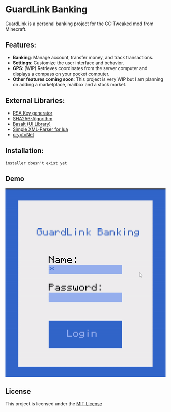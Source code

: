 
# GuardLink Banking

GuardLink is a personal banking project for the CC:Tweaked mod from Minecraft. 

Features:
-
- **Banking**: Manage account, transfer money, and track transactions.
- **Settings**: Customize the user interface and behavior.
- **GPS**: (WIP) Retrieves coordinates from the server computer and displays a compass on your pocket computer.
- **Other features coming soon**: This project is very WIP but I am planning on adding a marketplace, mailbox and a stock market. 

External Libraries:
-
- [RSA Key generator](https://gist.github.com/1lann/c9d4d2e7c1f825cad36b)
- [SHA256-Algorithm](https://pastebin.com/6UV4qfNF)
- [Basalt (UI Library)](https://basalt.madefor.cc/#/)
- [Simple XML-Parser for lua](https://github.com/Cluain/Lua-Simple-XML-Parser)
- [cryptoNet](https://github.com/SiliconSloth/CryptoNet)

Installation:
- 
```
installer doesn't exist yet 
```


## Demo

![](demo.gif)


## License

This project is licensed under the [MIT License](https://choosealicense.com/licenses/mit/)
